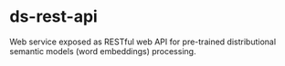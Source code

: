 # ds-rest-api
Web service exposed as RESTful web API for pre-trained distributional semantic models (word embeddings) processing.
